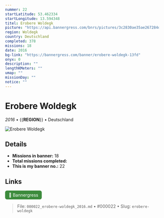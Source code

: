 ```yaml
---
nummer: 22
startLatitude: 53.462334
startLongitude: 13.594348
titel: Erobere Woldegk
picture: "https://api.bannergress.com/bnrs/pictures/3c2830ae35ae267284d887f7097ce367"
region: Woldegk
country: Deutschland
completed: 378
missions: 18
date: 2016
bg-link: "https://bannergress.com/banner/erobere-woldegk-13fd"
onyx: 0
description: ""
lengthKMeters: ""
umap: ""
missionDay: ""
notice: ""
---
```

# Erobere Woldegk

*2016* • {{__REGION__}} • Deutschland

![Erobere Woldegk](https://api.bannergress.com/bnrs/pictures/3c2830ae35ae267284d887f7097ce367)



## Details

- **Missions in banner:** 18
- **Total missions completed:** 
- **This is my banner no.:** 22





## Links
<a href="https://bannergress.com/banner/erobere-woldegk-13fd" target="_blank" style="display:inline-block;margin-right:8px;padding:6px 12px;background:#3c8b3c;color:#fff;text-decoration:none;border-radius:6px;">🔗 Bannergress</a>



> File: `000022_erobere-woldegk_2016.md` • #000022 • Slug: `erobere-woldegk`
